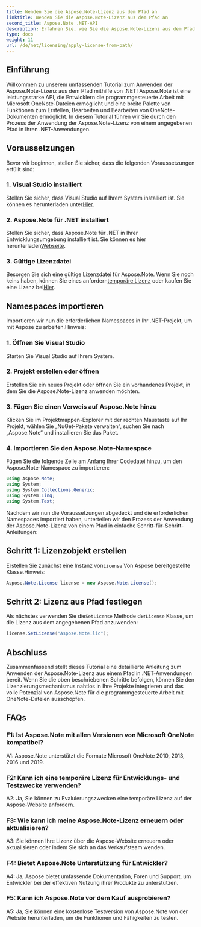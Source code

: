 ```yaml
---
title: Wenden Sie die Aspose.Note-Lizenz aus dem Pfad an
linktitle: Wenden Sie die Aspose.Note-Lizenz aus dem Pfad an
second_title: Aspose.Note .NET-API
description: Erfahren Sie, wie Sie die Aspose.Note-Lizenz aus dem Pfad in .NET-Anwendungen anwenden. Nutzen Sie das volle Potenzial der OneNote-Dateibearbeitung mit Aspose.Note.
type: docs
weight: 11
url: /de/net/licensing/apply-license-from-path/
---
```

## Einführung

Willkommen zu unserem umfassenden Tutorial zum Anwenden der Aspose.Note-Lizenz aus dem Pfad mithilfe von .NET! Aspose.Note ist eine leistungsstarke API, die Entwicklern die programmgesteuerte Arbeit mit Microsoft OneNote-Dateien ermöglicht und eine breite Palette von Funktionen zum Erstellen, Bearbeiten und Bearbeiten von OneNote-Dokumenten ermöglicht. In diesem Tutorial führen wir Sie durch den Prozess der Anwendung der Aspose.Note-Lizenz von einem angegebenen Pfad in Ihren .NET-Anwendungen.

## Voraussetzungen

Bevor wir beginnen, stellen Sie sicher, dass die folgenden Voraussetzungen erfüllt sind:

### 1. Visual Studio installiert

 Stellen Sie sicher, dass Visual Studio auf Ihrem System installiert ist. Sie können es herunterladen unter[Hier](https://visualstudio.microsoft.com/downloads/).

### 2. Aspose.Note für .NET installiert

 Stellen Sie sicher, dass Aspose.Note für .NET in Ihrer Entwicklungsumgebung installiert ist. Sie können es hier herunterladen[Webseite](https://releases.aspose.com/note/net/).

### 3. Gültige Lizenzdatei

 Besorgen Sie sich eine gültige Lizenzdatei für Aspose.Note. Wenn Sie noch keins haben, können Sie eines anfordern[temporäre Lizenz](https://purchase.aspose.com/temporary-license/) oder kaufen Sie eine Lizenz bei[Hier](https://purchase.aspose.com/buy).

## Namespaces importieren

Importieren wir nun die erforderlichen Namespaces in Ihr .NET-Projekt, um mit Aspose zu arbeiten.Hinweis:

### 1. Öffnen Sie Visual Studio

Starten Sie Visual Studio auf Ihrem System.

### 2. Projekt erstellen oder öffnen

Erstellen Sie ein neues Projekt oder öffnen Sie ein vorhandenes Projekt, in dem Sie die Aspose.Note-Lizenz anwenden möchten.

### 3. Fügen Sie einen Verweis auf Aspose.Note hinzu

Klicken Sie im Projektmappen-Explorer mit der rechten Maustaste auf Ihr Projekt, wählen Sie „NuGet-Pakete verwalten“, suchen Sie nach „Aspose.Note“ und installieren Sie das Paket.

### 4. Importieren Sie den Aspose.Note-Namespace

Fügen Sie die folgende Zeile am Anfang Ihrer Codedatei hinzu, um den Aspose.Note-Namespace zu importieren:

```csharp
using Aspose.Note;
using System;
using System.Collections.Generic;
using System.Linq;
using System.Text;
```

Nachdem wir nun die Voraussetzungen abgedeckt und die erforderlichen Namespaces importiert haben, unterteilen wir den Prozess der Anwendung der Aspose.Note-Lizenz von einem Pfad in einfache Schritt-für-Schritt-Anleitungen:

## Schritt 1: Lizenzobjekt erstellen

 Erstellen Sie zunächst eine Instanz von`License` Von Aspose bereitgestellte Klasse.Hinweis:

```csharp
Aspose.Note.License license = new Aspose.Note.License();
```

## Schritt 2: Lizenz aus Pfad festlegen

Als nächstes verwenden Sie die`SetLicense` Methode der`License` Klasse, um die Lizenz aus dem angegebenen Pfad anzuwenden:

```csharp
license.SetLicense("Aspose.Note.lic");
```

## Abschluss

Zusammenfassend stellt dieses Tutorial eine detaillierte Anleitung zum Anwenden der Aspose.Note-Lizenz aus einem Pfad in .NET-Anwendungen bereit. Wenn Sie die oben beschriebenen Schritte befolgen, können Sie den Lizenzierungsmechanismus nahtlos in Ihre Projekte integrieren und das volle Potenzial von Aspose.Note für die programmgesteuerte Arbeit mit OneNote-Dateien ausschöpfen.

## FAQs

### F1: Ist Aspose.Note mit allen Versionen von Microsoft OneNote kompatibel?

A1: Aspose.Note unterstützt die Formate Microsoft OneNote 2010, 2013, 2016 und 2019.

### F2: Kann ich eine temporäre Lizenz für Entwicklungs- und Testzwecke verwenden?

A2: Ja, Sie können zu Evaluierungszwecken eine temporäre Lizenz auf der Aspose-Website anfordern.

### F3: Wie kann ich meine Aspose.Note-Lizenz erneuern oder aktualisieren?

A3: Sie können Ihre Lizenz über die Aspose-Website erneuern oder aktualisieren oder indem Sie sich an das Verkaufsteam wenden.

### F4: Bietet Aspose.Note Unterstützung für Entwickler?

A4: Ja, Aspose bietet umfassende Dokumentation, Foren und Support, um Entwickler bei der effektiven Nutzung ihrer Produkte zu unterstützen.

### F5: Kann ich Aspose.Note vor dem Kauf ausprobieren?

A5: Ja, Sie können eine kostenlose Testversion von Aspose.Note von der Website herunterladen, um die Funktionen und Fähigkeiten zu testen.
